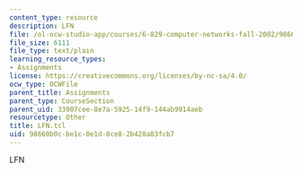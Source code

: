 ```yaml
---
content_type: resource
description: LFN
file: /ol-ocw-studio-app/courses/6-829-computer-networks-fall-2002/98660b0cbe1c0e1d8ce82b428a83fcb7_LFN.tcl
file_size: 6111
file_type: text/plain
learning_resource_types:
- Assignments
license: https://creativecommons.org/licenses/by-nc-sa/4.0/
ocw_type: OCWFile
parent_title: Assignments
parent_type: CourseSection
parent_uid: 33907cee-8e7a-5925-14f9-144ab9914aeb
resourcetype: Other
title: LFN.tcl
uid: 98660b0c-be1c-0e1d-8ce8-2b428a83fcb7
---
```

LFN